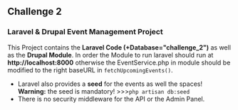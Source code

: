 ## Challenge 2
### Laravel & Drupal Event Management Project

This Project contains the **Laravel Code (+Database="challenge_2")** as well as the **Drupal Module**.
In order the Module to run laravel should run at **http://localhost:8000** otherwise the EventService.php in module
should be modified to the right baseURL in `fetchUpcomingEvents()`.

- Laravel also provides a **seed** for the events as well the spaces!<br>
**Warning:** the seed is mandatory! >>>`php artisan db:seed`
- There is no security middleware for the API or the Admin Panel.
